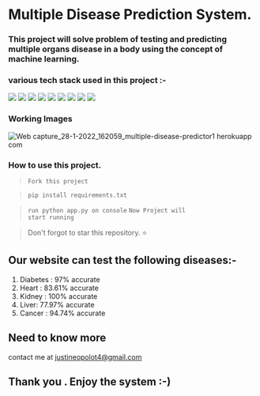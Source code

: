 # Multiple Disease Prediction System.

### This project will solve problem of testing and predicting multiple organs disease in a body using the concept of machine learning.

### various tech stack used in this project :- 

<img src="https://img.shields.io/badge/Heroku-430098?style=for-the-badge&logo=heroku&logoColor=white" /> <img src="https://img.shields.io/badge/Flask-000000?style=for-the-badge&logo=flask&logoColor=white" /> <img src="https://img.shields.io/badge/jQuery-0769AD?style=for-the-badge&logo=jquery&logoColor=white" /> <img src="https://img.shields.io/badge/Colab-F9AB00?style=for-the-badge&logo=googlecolab&color=525252" /> <img src="https://img.shields.io/badge/Visual_Studio_Code-0078D4?style=for-the-badge&logo=visual%20studio%20code&logoColor=white" /> <img src="https://img.shields.io/badge/JavaScript-323330?style=for-the-badge&logo=javascript&logoColor=F7DF1E" /> <img src="https://img.shields.io/badge/Python-FFD43B?style=for-the-badge&logo=python&logoColor=blue" /> <img src="https://img.shields.io/badge/Pandas-2C2D72?style=for-the-badge&logo=pandas&logoColor=white" /> <img src = "https://img.shields.io/badge/Numpy-777BB4?style=for-the-badge&logo=numpy&logoColor=white" />

### Working Images
![Web capture_28-1-2022_162059_multiple-disease-predictor1 herokuapp com](https://user-images.githubusercontent.com/57454462/151536715-64501576-0fb9-4dfe-8cfe-f95cf400f363.jpeg)

### How to use this project.
> <code>Fork this project</code>

> <code>pip install requirements.txt</code>

> <code>run python app.py on console</code>
> <code>Now Project will start running</code>

> Don't forgot to star this repository. ⭐

## Our website can test the following diseases:-
1) Diabetes : 97% accurate
2) Heart : 83.61% accurate
3) Kidney : 100% accurate
4) Liver: 77.97% accurate
5) Cancer : 94.74% accurate

## Need to know more
contact me at justineopolot4@gmail.com


## Thank you . Enjoy the system :-)
